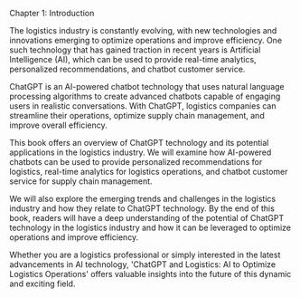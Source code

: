 Chapter 1: Introduction

The logistics industry is constantly evolving, with new technologies and innovations emerging to optimize operations and improve efficiency. One such technology that has gained traction in recent years is Artificial Intelligence (AI), which can be used to provide real-time analytics, personalized recommendations, and chatbot customer service.

ChatGPT is an AI-powered chatbot technology that uses natural language processing algorithms to create advanced chatbots capable of engaging users in realistic conversations. With ChatGPT, logistics companies can streamline their operations, optimize supply chain management, and improve overall efficiency.

This book offers an overview of ChatGPT technology and its potential applications in the logistics industry. We will examine how AI-powered chatbots can be used to provide personalized recommendations for logistics, real-time analytics for logistics operations, and chatbot customer service for supply chain management.

We will also explore the emerging trends and challenges in the logistics industry and how they relate to ChatGPT technology. By the end of this book, readers will have a deep understanding of the potential of ChatGPT technology in the logistics industry and how it can be leveraged to optimize operations and improve efficiency.

Whether you are a logistics professional or simply interested in the latest advancements in AI technology, 'ChatGPT and Logistics: AI to Optimize Logistics Operations' offers valuable insights into the future of this dynamic and exciting field.

